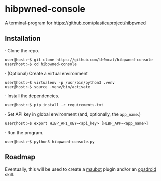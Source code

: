 # hibpwned-console

A terminal-program for https://github.com/plasticuproject/hibpwned

## Installation 

  · Clone the repo.  
  
    user@host:~$ git clone https://github.com/th0mcat/hibpwned-console
    user@host:~$ cd hibpwned-console
    
  · (Optional) Create a virtual environment
  
    user@host:~$ virtualenv -p /usr/bin/python3 .venv
    user@host:~$ source .venv/bin/activate
    
  · Install the dependencies.

    user@host:~$ pip install -r requirements.txt
  
  · Set API key in global environment (and, optionally, the `app_name`.)
  
    user@host:~$ export HIBP_API_KEY=<api_key> [HIBP_APP=<app_name>] 

  · Run the program.  

    user@host:~$ python3 hibpwned-console.py
  
## Roadmap

Eventually, this will be used to create a [maubot](https://github.com/maubot/maubot) plugin and/or an [opsdroid](https://github.com/opsdroid/opsdroid) skill.  
